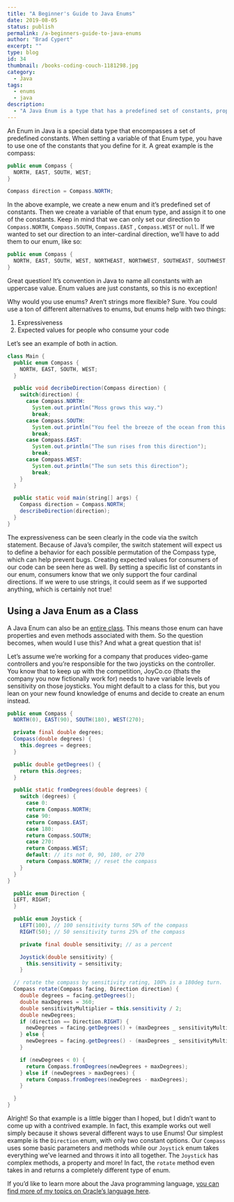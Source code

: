 ```yaml
---
title: "A Beginner's Guide to Java Enums"
date: 2019-08-05
status: publish
permalink: /a-beginners-guide-to-java-enums
author: "Brad Cypert"
excerpt: ""
type: blog
id: 34
thumbnail: /books-coding-couch-1181298.jpg
category:
  - Java
tags:
  - enums
  - java
description:
  - "A Java Enum is a type that has a predefined set of constants, properties and methods that can be used to write expressive and clean code."
---
```




An Enum in Java is a special data type that encompasses a set of predefined constants. When setting a variable of that Enum type, you have to use one of the constants that you define for it. A great example is the compass:

```java
public enum Compass {
  NORTH, EAST, SOUTH, WEST;
}

Compass direction = Compass.NORTH;
```

In the above example, we create a new enum and it’s predefined set of constants. Then we create a variable of that enum type, and assign it to one of the constants. Keep in mind that we can only set our direction to `Compass.NORTH`, `Compass.SOUTH`, `Compass.EAST` , `Compass.WEST` or `null`. If we wanted to set our direction to an inter-cardinal direction, we’ll have to add them to our enum, like so:

```java
public enum Compass {
  NORTH, EAST, SOUTH, WEST, NORTHEAST, NORTHWEST, SOUTHEAST, SOUTHWEST;
}

```

<HeadsUp title="Why are the values uppercase?">
  Great question! It’s convention in Java to name all constants with an
  uppercase value. Enum values are just constants, so this is no exception!
</HeadsUp>

Why would you use enums? Aren’t strings more flexible? Sure. You could use a ton of different alternatives to enums, but enums help with two things:

1. Expressiveness
2. Expected values for people who consume your code

Let’s see an example of both in action.

```java
class Main {
  public enum Compass {
    NORTH, EAST, SOUTH, WEST;
  }

  public void decribeDirection(Compass direction) {
    switch(direction) {
      case Compass.NORTH:
        System.out.println("Moss grows this way.")
        break;
      case Compass.SOUTH:
        System.out.println("You feel the breeze of the ocean from this direction");
        break;
      case Compass.EAST:
        System.out.println("The sun rises from this direction");
        break;
      case Compass.WEST:
        System.out.println("The sun sets this direction");
        break;
    }
  }

  public static void main(string[] args) {
    Compass direction = Compass.NORTH;
    describeDirection(direction);
  }
}
```

The expressiveness can be seen clearly in the code via the switch statement. Because of Java’s compiler, the switch statement will expect us to define a behavior for each possible permutation of the Compass type, which can help prevent bugs. Creating expected values for consumers of our code can be seen here as well. By setting a specific list of constants in our enum, consumers know that we only support the four cardinal directions. If we were to use strings, it could seem as if we supported anything, which is certainly not true!

## Using a Java Enum as a Class

A Java Enum can also be an [entire class](https://docs.oracle.com/javase/8/docs/api/java/lang/Class.html). This means those enum can have properties and even methods associated with them. So the question becomes, when would I use this? And what a great question that is!

Let’s assume we’re working for a company that produces video-game controllers and you’re responsible for the two joysticks on the controller. You know that to keep up with the competition, JoyCo.co (thats the company you now fictionally work for) needs to have variable levels of sensitivity on those joysticks. You might default to a class for this, but you lean on your new found knowledge of enums and decide to create an enum instead.

```java
public enum Compass {
  NORTH(0), EAST(90), SOUTH(180), WEST(270);

  private final double degrees;
  Compass(double degrees) {
    this.degrees = degrees;
  }

  public double getDegrees() {
    return this.degrees;
  }

  public static fromDegrees(double degrees) {
    switch (degrees) {
      case 0:
      return Compass.NORTH;
      case 90:
      return Compass.EAST;
      case 180:
      return Compass.SOUTH;
      case 270:
      return Compass.WEST;
      default: // its not 0, 90, 180, or 270
      return Compass.NORTH; // reset the compass
    }
  }
}

  public enum Direction {
  LEFT, RIGHT;
  }

  public enum Joystick {
    LEFT(100), // 100 sensitivity turns 50% of the compass
    RIGHT(50); // 50 sensitivity turns 25% of the compass

    private final double sensitivity; // as a percent

    Joystick(double sensitivity) {
      this.sensitivity = sensitivity;
    }

  // rotate the compass by sensitivity rating, 100% is a 180deg turn.
  Compass rotate(Compass facing, Direction direction) {
    double degrees = facing.getDegrees();
    double maxDegrees = 360;
    double sensitivityMultiplier = this.sensitivity / 2;
    double newDegrees;
    if (direction == Direction.RIGHT) {
      newDegrees = facing.getDegrees() + (maxDegrees _ sensitivityMultiplier)
    } else {
      newDegrees = facing.getDegrees() - (maxDegrees _ sensitivityMultiplier)
    }

    if (newDegrees < 0) {
      return Compass.fromDegrees(newDegrees + maxDegrees);
    } else if (newDegrees > maxDegrees) {
      return Compass.fromDegrees(newDegrees - maxDegrees);
    }

  }
}

```

Alright! So that example is a little bigger than I hoped, but I didn’t want to come up with a contrived example. In fact, this example works out well simply because it shows several different ways to use Enums! Our simplest example is the `Direction` enum, with only two constant options. Our `Compass` uses some basic parameters and methods while our `Joystick` enum takes everything we’ve learned and throws it into all together. The `Joystick` has complex methods, a property and more! In fact, the `rotate` method even takes in and returns a completely different type of enum.

If you’d like to learn more about the Java programming language, [you can find more of my topics on Oracle’s language here](/tags/java).
